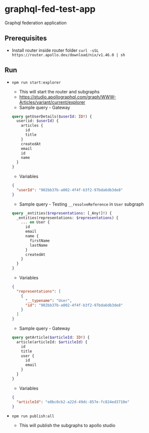 # graphql-fed-test-app

Graphql federation application

## Prerequisites

- Install router inside router folder `curl -sSL https://router.apollo.dev/download/nix/v1.46.0 | sh`

## Run

- `npm run start:explorer`
  - This will start the router and subgraphs
  - https://studio.apollographql.com/graph/WWW-Articles/variant/current/explorer
  - Sample query - Gateway

  ```graphql
  query getUserDetails($userId: ID!) {
    user(id: $userId) {
      articles {
        id
        title
      }
      createdAt
      email
      id
      name
    }
  }
  ```

  - Variables

  ```json
  {
    "userId": "902bb37b-a002-4f4f-b3f2-97bda6db3de8"
  }
  ```

  - Sample query - Testing `__resolveReference` in `User` subgraph

  ```graphql
  query _entities($representations: [_Any!]!) {
    _entities(representations: $representations) {
      ... on User {
        id
        email
        name {
          firstName
          lastName
        }
        createdAt
      }
    }
  }
  ```

  - Variables

  ```json
  {
    "representations": [
      {
        "__typename": "User",
        "id": "902bb37b-a002-4f4f-b3f2-97bda6db3de8"
      }
    ]
  }
  ```

  - Sample query - Gateway

  ```graphql
  query getArticle($articleId: ID!) {
    article(articleId: $articleId) {
      id
      title
      user {
        id
        email
      }
    }
  }
  ```

  - Variables

  ```json
  {
    "articleId": "e8bc0cb2-a22d-49dc-857e-fc824ed3710e"
  }
  ```

- `npm run publish:all`
  - This will publish the subgraphs to apollo studio
